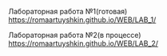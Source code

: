 Лабораторная работа №1(готовая) https://romaartuyshkin.github.io/WEB/LAB_1/

Лабораторная работа №2(в процессе) https://romaartuyshkin.github.io/WEB/LAB_2/

